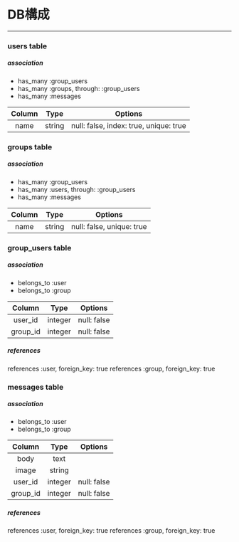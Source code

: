 # DB構成
***
### users table
##### association
* has_many :group_users
* has_many :groups, through: :group_users
* has_many :messages

|Column|Type|Options|
|:-:|:-:|:-:|
|name|string|null: false, index: true, unique: true|

### groups table
##### association
* has_many :group_users
* has_many :users, through: :group_users
* has_many :messages

|Column|Type|Options|
|:-:|:-:|:-:|
|name|string|null: false, unique: true|

### group_users table
##### association
* belongs_to :user
* belongs_to :group

|Column|Type|Options|
|:-:|:-:|:-:|
|user_id|integer|null: false|
|group_id|integer|null: false|
##### references
references :user, foreign_key: true
references :group, foreign_key: true

### messages table
##### association
* belongs_to :user
* belongs_to :group

|Column|Type|Options|
|:-:|:-:|:-:|
|body|text||
|image|string||
|user_id|integer|null: false|
|group_id|integer|null: false|
##### references
references :user, foreign_key: true
references :group, foreign_key: true
